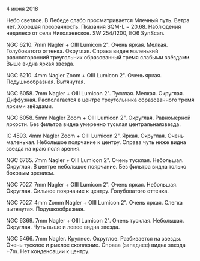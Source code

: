 4 июня 2018

Небо светлое. В Лебеде слабо просматривается Млечный путь. Ветра нет. Хорошая прозрачность. Пказания SQM-L = 20.68. Наблюдения недалеко от села Николаевское. SW 254/1200, EQ6 SynScan.

NGC 6210. 7mm Nagler + OIII Lumicon 2". Очень яркая. Мелкая. Голубоватого оттенка. Округлая. Справа виден маленький равносторонний треугольник образованный тремя слабыми звёздами. Выше видна яркая звезда.

NGC 6210. 4mm Nagler Zoom + OIII Lumicon 2". Очень яркая. Подушкообразная. Вытянутая.

NGC 6058. 7mm Nagler + OIII Lumicon 2". Тусклая. Мелкая. Округлая. Диффузная. Располагается в центре треугольника образованного тремя яркими звёздами.

NGC 6058. 5mm Nagler Zoom + OIII Lumicon 2". Округлая. Равномерной яркости. Без фильтра видна умеренно тусклая центральнаязвезда.

IC 4593. 4mm Nagler Zoom + OIII Lumicon 2". Яркая. Округлая. Очень маленькая. Небольшое поярчание к центру. Справа чуть ниже видна звезда на краю поля зрения.

NGC 6765. 7mm Nagler + OIII Lumicon 2". Очень тусклая. Небольшая. Округлая. В центре небольшое поярчание. Без фильтра видна только боковым зрением.

NGC 7027. 7mm Nagler + OIII Lumicon 2". Очень яркая. Небольшая. Округлая. Сильное поярчание к центру. Голубоватого оттенка.

NGC 7027. 4mm Zomm Nagler + OIII Lumicon 2". Очень яркая. Слегка вытянутая. Подушкообразная.

NGC 6369. 7mm Nagler + OIII Lumicon 2". Очень тусклая. Небольшая. Округлая. Чуть выше и левее видна звезда.

NGC 5466. 7mm Nagler. Крупное. Округлое. Разбивается на звезды. Очень тусклое и рыхлое скопление. Справа (западнее) видна звезда +7m. Нет конденсации к центру.